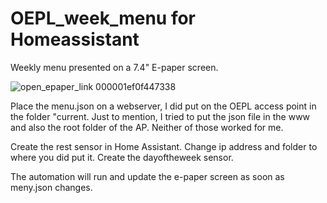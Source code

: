 # OEPL_week_menu for Homeassistant
Weekly menu presented on a 7.4" E-paper screen.

![open_epaper_link 000001ef0f447338](https://github.com/gertlind/OEPL_week_menu/assets/32777118/3e5515e8-66e9-48ae-9be4-3fac8d481f4f)


Place the menu.json on a webserver, I did put on the OEPL access point in the folder "current.
Just to mention, I tried to put the json file in the www and also the root folder of the AP. Neither of those worked for me.

Create the rest sensor in Home Assistant. Change ip address and folder to where you did put it.
Create the dayoftheweek sensor.


The automation will run and update the e-paper screen as soon as meny.json changes.
